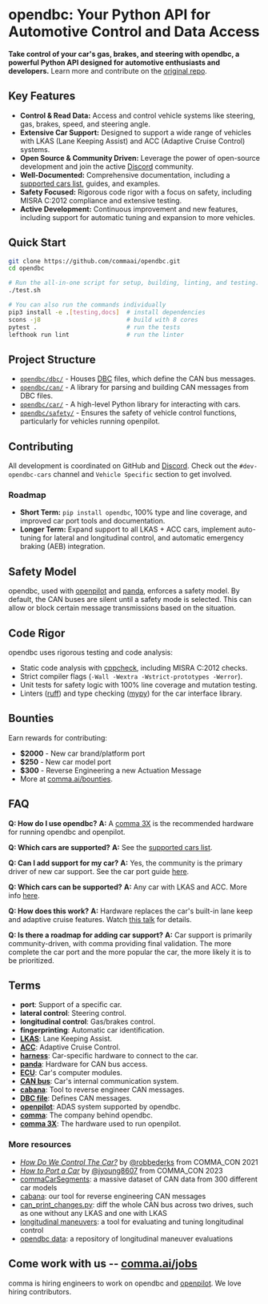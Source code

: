 # opendbc: Your Python API for Automotive Control and Data Access

**Take control of your car's gas, brakes, and steering with opendbc, a powerful Python API designed for automotive enthusiasts and developers.** Learn more and contribute on the [original repo](https://github.com/commaai/opendbc).

## Key Features

*   **Control & Read Data:** Access and control vehicle systems like steering, gas, brakes, speed, and steering angle.
*   **Extensive Car Support:** Designed to support a wide range of vehicles with LKAS (Lane Keeping Assist) and ACC (Adaptive Cruise Control) systems.
*   **Open Source & Community Driven:**  Leverage the power of open-source development and join the active [Discord](https://discord.comma.ai) community.
*   **Well-Documented:** Comprehensive documentation, including a [supported cars list](docs/CARS.md), guides, and examples.
*   **Safety Focused:** Rigorous code rigor with a focus on safety, including MISRA C:2012 compliance and extensive testing.
*   **Active Development:** Continuous improvement and new features, including support for automatic tuning and expansion to more vehicles.

## Quick Start

```bash
git clone https://github.com/commaai/opendbc.git
cd opendbc

# Run the all-in-one script for setup, building, linting, and testing.
./test.sh

# You can also run the commands individually
pip3 install -e .[testing,docs]  # install dependencies
scons -j8                        # build with 8 cores
pytest .                         # run the tests
lefthook run lint                # run the linter
```

## Project Structure

*   [`opendbc/dbc/`](opendbc/dbc/) - Houses [DBC](https://en.wikipedia.org/wiki/CAN_bus#DBC) files, which define the CAN bus messages.
*   [`opendbc/can/`](opendbc/can/) - A library for parsing and building CAN messages from DBC files.
*   [`opendbc/car/`](opendbc/car/) -  A high-level Python library for interacting with cars.
*   [`opendbc/safety/`](opendbc/safety/) -  Ensures the safety of vehicle control functions, particularly for vehicles running openpilot.

## Contributing

All development is coordinated on GitHub and [Discord](https://discord.comma.ai). Check out the `#dev-opendbc-cars` channel and `Vehicle Specific` section to get involved.

### Roadmap

*   **Short Term:** `pip install opendbc`, 100% type and line coverage, and improved car port tools and documentation.
*   **Longer Term:** Expand support to all LKAS + ACC cars, implement auto-tuning for lateral and longitudinal control, and automatic emergency braking (AEB) integration.

## Safety Model

opendbc, used with [openpilot](https://github.com/commaai/openpilot) and [panda](https://comma.ai/shop/panda), enforces a safety model. By default, the CAN buses are silent until a safety mode is selected. This can allow or block certain message transmissions based on the situation. 

## Code Rigor

opendbc uses rigorous testing and code analysis:

*   Static code analysis with [cppcheck](https://github.com/danmar/cppcheck/), including MISRA C:2012 checks.
*   Strict compiler flags (`-Wall -Wextra -Wstrict-prototypes -Werror`).
*   Unit tests for safety logic with 100% line coverage and mutation testing.
*   Linters ([ruff](https://github.com/astral-sh/ruff)) and type checking ([mypy](https://mypy-lang.org/)) for the car interface library.

## Bounties

Earn rewards for contributing:
*   **$2000** - New car brand/platform port
*   **$250** - New car model port
*   **$300** - Reverse Engineering a new Actuation Message
*   More at [comma.ai/bounties](https://comma.ai/bounties).

## FAQ

**Q: How do I use opendbc?**
**A:**  A [comma 3X](https://comma.ai/shop/comma-3x) is the recommended hardware for running opendbc and openpilot.

**Q: Which cars are supported?**
**A:** See the [supported cars list](docs/CARS.md).

**Q: Can I add support for my car?**
**A:** Yes, the community is the primary driver of new car support. See the car port guide [here](https://github.com/commaai/opendbc/blob/docs/README.md#how-to-port-a-car).

**Q: Which cars can be supported?**
**A:** Any car with LKAS and ACC. More info [here](https://github.com/commaai/openpilot/blob/master/docs/CARS.md#dont-see-your-car-here).

**Q: How does this work?**
**A:**  Hardware replaces the car's built-in lane keep and adaptive cruise features. Watch [this talk](https://www.youtube.com/watch?v=FL8CxUSfipM) for details.

**Q: Is there a roadmap for adding car support?**
**A:**  Car support is primarily community-driven, with comma providing final validation. The more complete the car port and the more popular the car, the more likely it is to be prioritized.

## Terms

*   **port**: Support of a specific car.
*   **lateral control**: Steering control.
*   **longitudinal control**: Gas/brakes control.
*   **fingerprinting**: Automatic car identification.
*   **[LKAS](https://en.wikipedia.org/wiki/Lane_departure_warning_system)**: Lane Keeping Assist.
*   **[ACC](https://en.wikipedia.org/wiki/Adaptive_cruise_control)**: Adaptive Cruise Control.
*   **[harness](https://comma.ai/shop/car-harness)**: Car-specific hardware to connect to the car.
*   **[panda](https://github.com/commaai/panda)**: Hardware for CAN bus access.
*   **[ECU](https://en.wikipedia.org/wiki/Electronic_control_unit)**: Car's computer modules.
*   **[CAN bus](https://en.wikipedia.org/wiki/CAN_bus)**: Car's internal communication system.
*   **[cabana](https://github.com/commaai/openpilot/tree/master/tools/cabana#readme)**: Tool to reverse engineer CAN messages.
*   **[DBC file](https://en.wikipedia.org/wiki/CAN_bus#DBC)**: Defines CAN messages.
*   **[openpilot](https://github.com/commaai/openpilot)**: ADAS system supported by opendbc.
*   **[comma](https://github.com/commaai)**: The company behind opendbc.
*   **[comma 3X](https://comma.ai/shop/comma-3x)**: The hardware used to run openpilot.

### More resources

*   [*How Do We Control The Car?*](https://www.youtube.com/watch?v=nNU6ipme878&pp=ygUoY29tbWEgY29uIDIwMjEgaG93IGRvIHdlIGNvbnRyb2wgdGhlIGNhcg%3D%3D) by [@robbederks](https://github.com/robbederks) from COMMA_CON 2021
*   [*How to Port a Car*](https://www.youtube.com/watch?v=XxPS5TpTUnI&t=142s&pp=ygUPamFzb24gY29tbWEgY29u) by [@jyoung8607](https://github.com/jyoung8607) from COMMA_CON 2023
*   [commaCarSegments](https://huggingface.co/datasets/commaai/commaCarSegments): a massive dataset of CAN data from 300 different car models
*   [cabana](https://github.com/commaai/openpilot/tree/master/tools/cabana#readme): our tool for reverse engineering CAN messages
*   [can_print_changes.py](https://github.com/commaai/openpilot/blob/master/selfdrive/debug/can_print_changes.py): diff the whole CAN bus across two drives, such as one without any LKAS and one with LKAS
*   [longitudinal maneuvers](https://github.com/commaai/openpilot/tree/master/tools/longitudinal_maneuvers): a tool for evaluating and tuning longitudinal control
*   [opendbc data](https://commaai.github.io/opendbc-data/): a repository of longitudinal maneuver evaluations

## Come work with us -- [comma.ai/jobs](https://comma.ai/jobs)

comma is hiring engineers to work on opendbc and [openpilot](https://github.com/commaai/openpilot). We love hiring contributors.